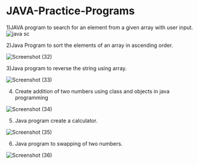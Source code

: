 # JAVA-Practice-Programs
1)JAVA program to search for an element from a given array with user input.
![java sc](https://user-images.githubusercontent.com/107561275/213920226-f9bdb702-c241-4347-bbdd-d508d369a5d7.png)

2)Java Program to sort the elements of an array in
ascending order.

![Screenshot (32)](https://user-images.githubusercontent.com/107561275/213927316-49073218-3b5d-423e-8a3d-fc1448c874f9.png)

3)Java program to reverse the string using array.

![Screenshot (33)](https://user-images.githubusercontent.com/107561275/215303642-7d0c1ca5-523b-4c25-938d-822dfa7bbd77.png)

4) Create addition of two numbers using class and objects in java programming

![Screenshot (34)](https://user-images.githubusercontent.com/107561275/215313301-8f345a9d-609d-4e55-a5a6-e677786a3e3b.png)

5) Java program create a calculator.

![Screenshot (35)](https://user-images.githubusercontent.com/107561275/215540173-3b9e2df7-22b0-46b4-a2c7-5f5d34b7dd06.png)

6) Java program to swapping of two numbers.

![Screenshot (36)](https://user-images.githubusercontent.com/107561275/216763343-16e97ad5-58d0-487f-b025-b63d00695e61.png)





